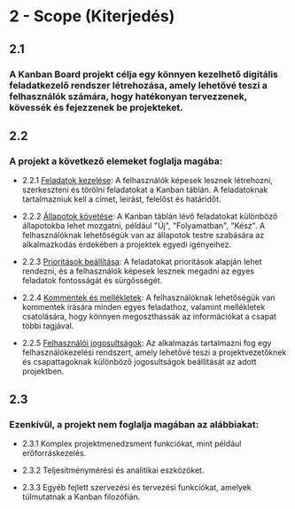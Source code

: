 # 2 - Scope (Kiterjedés) 

## 2.1	
### A Kanban Board projekt célja egy könnyen kezelhető digitális feladatkezelő rendszer létrehozása, amely lehetővé teszi a felhasználók számára, hogy hatékonyan tervezzenek, kövessék és fejezzenek be projekteket. 

## 2.2	
### A projekt a következő elemeket foglalja magába:

* 2.2.1 <ins>Feladatok kezelése</ins>: A felhasználók képesek lesznek létrehozni, szerkeszteni és törölni feladatokat a Kanban táblán. A feladatoknak tartalmazniuk kell a címet, leírást, felelőst és határidőt. 

* 2.2.2 <ins>Állapotok követése</ins>: A Kanban táblán lévő feladatokat különböző állapotokba lehet mozgatni, például "Új", "Folyamatban", "Kész". A felhasználóknak lehetőségük van az állapotok testre szabására az alkalmazkodás érdekében a 	projektek egyedi igényeihez.

* 2.2.3 <ins>Prioritások beállítása</ins>: A feladatokat prioritások alapján lehet rendezni, és a felhasználók képesek lesznek megadni az egyes feladatok fontosságát és sürgősségét.

* 2.2.4 <ins>Kommentek és mellékletek</ins>: A felhasználóknak lehetőségük van kommentek írására minden egyes feladathoz, valamint mellékletek csatolására, hogy könnyen megoszthassák az információkat a csapat többi tagjával.  

* 2.2.5 <ins>Felhasználói jogosultságok</ins>: Az alkalmazás tartalmazni fog egy felhasználókezelési rendszert, amely lehetővé teszi a projektvezetőknek és csapattagoknak különböző jogosultságok beállítását az adott projektben.

## 2.3	
### Ezenkívül, a projekt nem foglalja magában az alábbiakat:  

* 2.3.1 Komplex projektmenedzsment funkciókat, mint például erőforráskezelés.

* 2.3.2 Teljesítménymérési és analitikai eszközöket.  

* 2.3.3 Egyéb fejlett szervezési és tervezési funkciókat, amelyek túlmutatnak a Kanban filozófián. 
